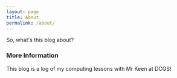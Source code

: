 ```yaml
---
layout: page
title: About
permalink: /about/
---
```


So, what's this blog about?

### More Information

This blog is a log of my computing lessons with Mr Keen at DCGS!
